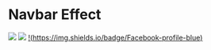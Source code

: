 # Navbar Effect

![](https://img.shields.io/badge/HTML-5-green.svg)
![](https://img.shields.io/badge/CSS-3-red.svg)
[!(https://img.shields.io/badge/Facebook-profile-blue)](https://web.facebook.com/nandakyawwin.NDKW/)
